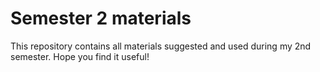 # Semester 2 materials

This repository contains all materials suggested and used during my 2nd semester. Hope you find it useful!
